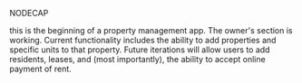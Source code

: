 NODECAP 

this is the beginning of a property management app.
The owner's section is working. Current functionality includes the ability to add properties and specific units to that property.
Future iterations will allow users to add residents, leases, and (most importantly), the ability to accept online payment of rent.

